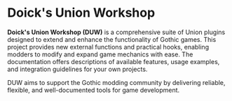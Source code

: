 # Doick's Union Workshop

**Doick's Union Workshop (DUW)** is a comprehensive suite of Union plugins designed to extend and enhance the functionality of Gothic games. This project provides new external functions and practical hooks, enabling modders to modify and expand game mechanics with ease. The documentation offers descriptions of available features, usage examples, and integration guidelines for your own projects.

DUW aims to support the Gothic modding community by delivering reliable, flexible, and well-documented tools for game development.
